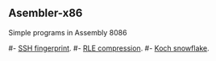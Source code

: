 ## Asembler-x86
Simple programs in Assembly 8086

#- [SSH fingerprint](https://github.com/bielakarolina/Asembler-x86/tree/master/SSH%20fingerprint).
#- [RLE compression](https://github.com/bielakarolina/Asembler-x86/tree/master/RLE%20compression).
#- [Koch snowflake](https://github.com/bielakarolina/Asembler-x86/tree/master/Koch%20snowflake).
